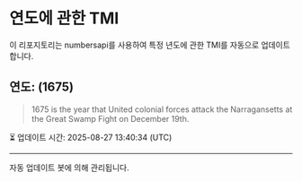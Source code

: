 
# 연도에 관한 TMI

이 리포지토리는 numbersapi를 사용하여 특정 년도에 관한 TMI를 자동으로 업데이트합니다.

## 연도: (1675)
> 1675 is the year that United colonial forces attack the Narragansetts at the Great Swamp Fight on December 19th.

⏳ 업데이트 시간: 2025-08-27 13:40:34 (UTC)

---
자동 업데이트 봇에 의해 관리됩니다.

